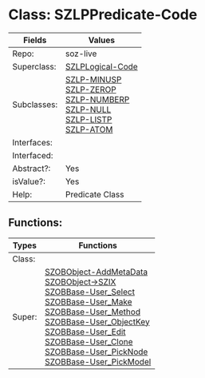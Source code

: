 
# Class:	SZLPPredicate-Code

| Fields | Values |
| --------- | --------- |
| Repo: | soz-live |
| Superclass: | [SZLPLogical-Code](SZLPLogical-Code.html) |
| Subclasses: | [SZLP-MINUSP](SZLP-MINUSP.html) <br> [SZLP-ZEROP](SZLP-ZEROP.html) <br> [SZLP-NUMBERP](SZLP-NUMBERP.html) <br> [SZLP-NULL](SZLP-NULL.html) <br> [SZLP-LISTP](SZLP-LISTP.html) <br> [SZLP-ATOM](SZLP-ATOM.html) |
| Interfaces: |  |
| Interfaced: |  |
| Abstract?: | Yes |
| isValue?: | Yes |
| Help: | Predicate Class |


## Functions:

| Types | Functions |
| --------- | --------- |
| Class: |  |
| Super: | [SZOBObject-AddMetaData](SZOBObject.html) <br> [SZOBObject->SZIX](SZOBObject.html) <br> [SZOBBase-User_Select](SZOBBase.html) <br> [SZOBBase-User_Make](SZOBBase.html) <br> [SZOBBase-User_Method](SZOBBase.html) <br> [SZOBBase-User_ObjectKey](SZOBBase.html) <br> [SZOBBase-User_Edit](SZOBBase.html) <br> [SZOBBase-User_Clone](SZOBBase.html) <br> [SZOBBase-User_PickNode](SZOBBase.html) <br> [SZOBBase-User_PickModel](SZOBBase.html) |


